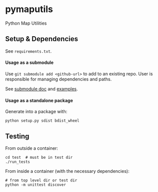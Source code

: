 # pymaputils
Python Map Utilities

## Setup & Dependencies
See `requirements.txt`.

#### Usage as a submodule
Use `git submodule add <github-url>` to add to an existing repo. 
User is responsible for managing dependencies and paths.

See [submodule doc](https://git-scm.com/docs/git-submodule) 
and [examples](https://git-scm.com/book/en/v2/Git-Tools-Submodules).

#### Usage as a standalone package
Generate into a package with:
```
python setup.py sdist bdist_wheel
```

## Testing
From outside a container:
```
cd test  # must be in test dir
./run_tests
```
From inside a container (with the necessary dependencies):
```
# from top level dir or test dir
python -m unittest discover
```
